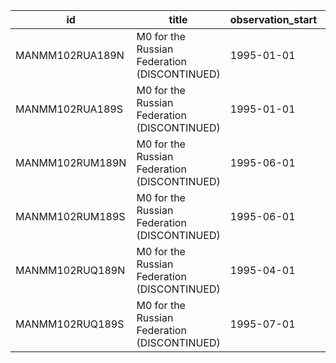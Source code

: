 | id              | title                                        | observation_start   | observation_end   |
|-----------------|----------------------------------------------|---------------------|-------------------|
| MANMM102RUA189N | M0 for the Russian Federation (DISCONTINUED) | 1995-01-01          | 2013-01-01        |
| MANMM102RUA189S | M0 for the Russian Federation (DISCONTINUED) | 1995-01-01          | 2013-01-01        |
| MANMM102RUM189N | M0 for the Russian Federation (DISCONTINUED) | 1995-06-01          | 2013-12-01        |
| MANMM102RUM189S | M0 for the Russian Federation (DISCONTINUED) | 1995-06-01          | 2013-12-01        |
| MANMM102RUQ189N | M0 for the Russian Federation (DISCONTINUED) | 1995-04-01          | 2013-10-01        |
| MANMM102RUQ189S | M0 for the Russian Federation (DISCONTINUED) | 1995-07-01          | 2013-10-01        |